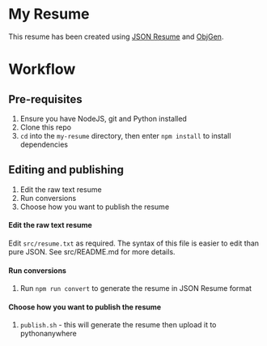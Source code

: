 # My Resume

This resume has been created using [JSON Resume](https://jsonresume.org) and [ObjGen](www.objgen.com/json).



# Workflow

## Pre-requisites
1. Ensure you have NodeJS, git and Python installed 
1. Clone this repo
1. `cd` into the `my-resume` directory, then enter `npm install` to install dependencies

## Editing and publishing
1. Edit the raw text resume
1. Run conversions
1. Choose how you want to publish the resume

#### Edit the raw text resume
Edit `src/resume.txt` as required.  The syntax of this file is easier to edit than pure JSON.  See src/README.md for more details.

#### Run conversions
1. Run `npm run convert` to generate the resume in JSON Resume format

#### Choose how you want to publish the resume
1. `publish.sh` - this will generate the resume then upload it to pythonanywhere
